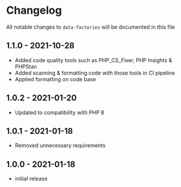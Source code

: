 # Changelog

All notable changes to `data-factories` will be documented in this file

## 1.1.0 - 2021-10-28

- Added code quality tools such as PHP_CS_Fixer, PHP Insights & PHPStan
- Added scanning & formatting code with those tools in CI pipeline
- Applied formatting on code base

## 1.0.2 - 2021-01-20

- Updated to compatibility with PHP 8

## 1.0.1 - 2021-01-18

- Removed unnecessary requirements

## 1.0.0 - 2021-01-18

- initial release
